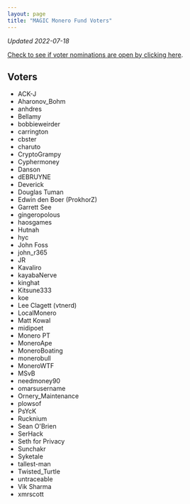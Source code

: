 ```yaml
---
layout: page
title: "MAGIC Monero Fund Voters"
---
```


*Updated 2022-07-18*

[Check to see if voter nominations are open by clicking here](https://github.com/MAGICGrants/Monero-Fund).

## Voters

* ACK-J
* Aharonov_Bohm
* anhdres
* Bellamy
* bobbieweirder
* carrington
* cbster
* charuto
* CryptoGrampy
* Cyphermoney
* Danson
* dEBRUYNE
* Deverick
* Douglas Tuman
* Edwin den Boer (ProkhorZ)
* Garrett See
* gingeropolous
* haosgames
* Hutnah
* hyc
* John Foss
* john_r365
* JR
* Kavaliro
* kayabaNerve
* kinghat
* Kitsune333
* koe
* Lee Clagett (vtnerd)
* LocalMonero
* Matt Kowal
* midipoet
* Monero PT
* MoneroApe
* MoneroBoating
* monerobull
* MoneroWTF
* MSvB
* needmoney90
* omarsusername
* Ornery_Maintenance
* plowsof
* PsYcK
* Rucknium
* Sean O'Brien
* SerHack
* Seth for Privacy
* Sunchakr
* Syketale
* tallest-man
* Twisted_Turtle
* untraceable
* Vik Sharma
* xmrscott
